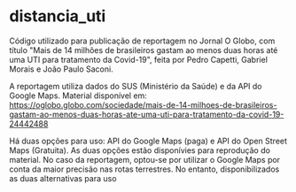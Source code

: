 # distancia_uti
Código utilizado para publicação de reportagem no Jornal O Globo, com título "Mais de 14 milhões de brasileiros gastam ao menos duas horas até uma UTI para tratamento da Covid-19", feita por Pedro Capetti, Gabriel Morais e João Paulo Saconi. 

A reportagem utiliza dados do SUS (Ministério da Saúde) e da API do Google Maps. Material disponível em: https://oglobo.globo.com/sociedade/mais-de-14-milhoes-de-brasileiros-gastam-ao-menos-duas-horas-ate-uma-uti-para-tratamento-da-covid-19-24442488

Há duas opções para uso: API do Google Maps (paga) e API do Open Street Maps (Gratuita). As duas opções estão disponívies para reprodução do material. No caso da reportagem, optou-se por utilizar o Google Maps por conta da maior precisão nas rotas terrestres. No entanto, disponibilizados as duas alternativas para uso 
